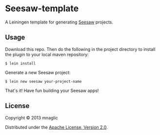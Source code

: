 # Seesaw-template

A Leiningen template for generating [Seesaw](http://github.com/daveray/seesaw) projects.

## Usage

Download this repo. Then do the following in the project directory to install the plugin to your local maven repository:

    $ lein install

Generate a new Seesaw project:
   
    $ lein new seesaw your-project-name

That's it! Have fun building your Seesaw apps!

## License

Copyright © 2013 mnaglic

Distributed under the [Apache License, Version 2.0](http://www.apache.org/licenses/LICENSE-2.0).
